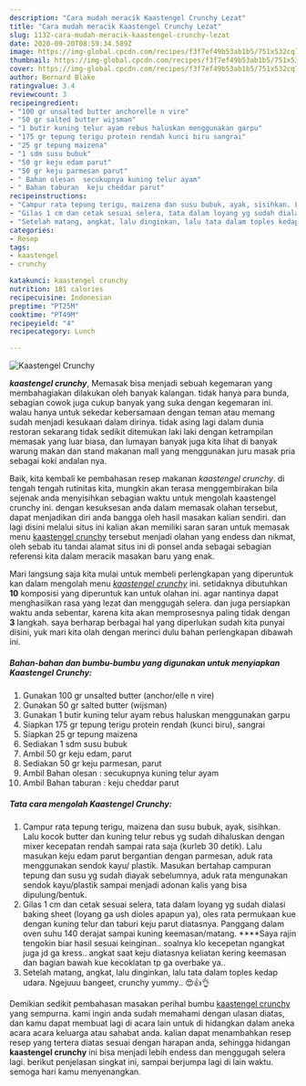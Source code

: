 ```yaml
---
description: "Cara mudah meracik Kaastengel Crunchy Lezat"
title: "Cara mudah meracik Kaastengel Crunchy Lezat"
slug: 1132-cara-mudah-meracik-kaastengel-crunchy-lezat
date: 2020-09-20T08:59:34.589Z
image: https://img-global.cpcdn.com/recipes/f3f7ef49b53ab1b5/751x532cq70/kaastengel-crunchy-foto-resep-utama.jpg
thumbnail: https://img-global.cpcdn.com/recipes/f3f7ef49b53ab1b5/751x532cq70/kaastengel-crunchy-foto-resep-utama.jpg
cover: https://img-global.cpcdn.com/recipes/f3f7ef49b53ab1b5/751x532cq70/kaastengel-crunchy-foto-resep-utama.jpg
author: Bernard Blake
ratingvalue: 3.4
reviewcount: 3
recipeingredient:
- "100 gr unsalted butter anchorelle n vire"
- "50 gr salted butter wijsman"
- "1 butir kuning telur ayam rebus haluskan menggunakan garpu"
- "175 gr tepung terigu protein rendah kunci biru sangrai"
- "25 gr tepung maizena"
- "1 sdm susu bubuk"
- "50 gr keju edam parut"
- "50 gr keju parmesan parut"
- " Bahan olesan  secukupnya kuning telur ayam"
- " Bahan taburan  keju cheddar parut"
recipeinstructions:
- "Campur rata tepung terigu, maizena dan susu bubuk, ayak, sisihkan. Lalu kocok butter dan kuning telur rebus yg sudah dihaluskan dengan mixer kecepatan rendah sampai rata saja (kurleb 30 detik). Lalu masukan keju edam parut bergantian dengan parmesan, aduk rata menggunakan sendok kayu/ plastik. Masukan bertahap campuran tepung dan susu yg sudah diayak sebelumnya, aduk rata mengunakan sendok kayu/plastik sampai menjadi adonan kalis yang bisa dipulung/bentuk."
- "Gilas 1 cm dan cetak sesuai selera, tata dalam loyang yg sudah dialasi baking sheet (loyang ga ush dioles apapun ya), oles rata permukaan kue dengan kuning telur dan taburi keju parut diatasnya. Panggang dalam oven suhu 140 derajat sampai kuning keemasan/matang. ****Saya rajin tengokin biar hasil sesuai keinginan.. soalnya klo kecepetan ngangkat juga jd ga kress.. angkat saat keju diatasnya keliatan kering keemasan dan bagian bawah kue kecoklatan tp ga overbake ya.."
- "Setelah matang, angkat, lalu dinginkan, lalu tata dalam toples kedap udara. Ngejuuu bangeet, crunchy yummy.. 😍👍👌"
categories:
- Resep
tags:
- kaastengel
- crunchy

katakunci: kaastengel crunchy 
nutrition: 181 calories
recipecuisine: Indonesian
preptime: "PT25M"
cooktime: "PT49M"
recipeyield: "4"
recipecategory: Lunch

---
```



![Kaastengel Crunchy](https://img-global.cpcdn.com/recipes/f3f7ef49b53ab1b5/751x532cq70/kaastengel-crunchy-foto-resep-utama.jpg)

<b><i>kaastengel crunchy</i></b>, Memasak bisa menjadi sebuah kegemaran yang membahagiakan dilakukan oleh banyak kalangan. tidak hanya para bunda, sebagian cowok juga cukup banyak yang suka dengan kegemaran ini. walau hanya untuk sekedar kebersamaan dengan teman atau memang sudah menjadi kesukaan dalam dirinya. tidak asing lagi dalam dunia restoran sekarang tidak sedikit ditemukan laki laki dengan ketrampilan memasak yang luar biasa, dan lumayan banyak juga kita lihat di banyak warung makan dan stand makanan mall yang menggunakan juru masak pria sebagai koki andalan nya.

Baik, kita kembali ke pembahasan resep makanan <i>kaastengel crunchy</i>. di tengah tengah rutinitas kita, mungkin akan terasa menggembirakan bila sejenak anda menyisihkan sebagian waktu untuk mengolah kaastengel crunchy ini. dengan kesuksesan anda dalam memasak olahan tersebut, dapat menjadikan diri anda bangga oleh hasil masakan kalian sendiri. dan lagi disini melalui situs ini kalian akan memiliki saran saran untuk memasak menu <u>kaastengel crunchy</u> tersebut menjadi olahan yang endess dan nikmat, oleh sebab itu tandai alamat situs ini di ponsel anda sebagai sebagian referensi kita dalam meracik masakan baru yang enak.




Mari langsung saja kita mulai untuk membeli perlengkapan yang diperuntuk kan dalam mengolah menu <u><i>kaastengel crunchy</i></u> ini. setidaknya dibutuhkan <b>10</b> komposisi yang diperuntuk kan untuk olahan ini. agar nantinya dapat menghasilkan rasa yang lezat dan menggugah selera. dan juga persiapkan waktu anda sebentar, karena kita akan memprosesnya paling tidak dengan <b>3</b> langkah. saya berharap berbagai hal yang diperlukan sudah kita punyai disini, yuk mari kita olah dengan merinci dulu bahan perlengkapan dibawah ini.

<!--inarticleads1-->

##### Bahan-bahan dan bumbu-bumbu yang digunakan untuk menyiapkan Kaastengel Crunchy:

1. Gunakan 100 gr unsalted butter (anchor/elle n vire)
1. Gunakan 50 gr salted butter (wijsman)
1. Gunakan 1 butir kuning telur ayam rebus haluskan menggunakan garpu
1. Siapkan 175 gr tepung terigu protein rendah (kunci biru), sangrai
1. Siapkan 25 gr tepung maizena
1. Sediakan 1 sdm susu bubuk
1. Ambil 50 gr keju edam, parut
1. Sediakan 50 gr keju parmesan, parut
1. Ambil  Bahan olesan : secukupnya kuning telur ayam
1. Ambil  Bahan taburan : keju cheddar parut




<!--inarticleads2-->

##### Tata cara mengolah Kaastengel Crunchy:

1. Campur rata tepung terigu, maizena dan susu bubuk, ayak, sisihkan. Lalu kocok butter dan kuning telur rebus yg sudah dihaluskan dengan mixer kecepatan rendah sampai rata saja (kurleb 30 detik). Lalu masukan keju edam parut bergantian dengan parmesan, aduk rata menggunakan sendok kayu/ plastik. Masukan bertahap campuran tepung dan susu yg sudah diayak sebelumnya, aduk rata mengunakan sendok kayu/plastik sampai menjadi adonan kalis yang bisa dipulung/bentuk.
1. Gilas 1 cm dan cetak sesuai selera, tata dalam loyang yg sudah dialasi baking sheet (loyang ga ush dioles apapun ya), oles rata permukaan kue dengan kuning telur dan taburi keju parut diatasnya. Panggang dalam oven suhu 140 derajat sampai kuning keemasan/matang. ****Saya rajin tengokin biar hasil sesuai keinginan.. soalnya klo kecepetan ngangkat juga jd ga kress.. angkat saat keju diatasnya keliatan kering keemasan dan bagian bawah kue kecoklatan tp ga overbake ya..
1. Setelah matang, angkat, lalu dinginkan, lalu tata dalam toples kedap udara. Ngejuuu bangeet, crunchy yummy.. 😍👍👌




Demikian sedikit pembahasan masakan perihal bumbu <u>kaastengel crunchy</u> yang sempurna. kami ingin anda sudah memahami dengan ulasan diatas, dan kamu dapat membuat lagi di acara lain untuk di hidangkan dalam aneka acara acara keluarga atau sahabat anda. kalian dapat menambahkan resep resep yang tertera diatas sesuai dengan harapan anda, sehingga hidangan <b>kaastengel crunchy</b> ini bisa menjadi lebih endess dan menggugah selera lagi. berikut penjelasan singkat ini, sampai berjumpa lagi di lain waktu. semoga hari kamu menyenangkan.
